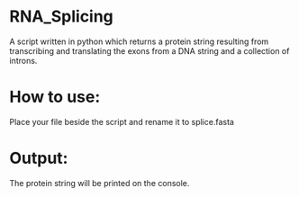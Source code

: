 # RNA_Splicing
A script written in python which returns a protein string resulting from transcribing and translating the exons from a DNA string and a collection of introns. 

# How to use:
Place your file beside the script and rename it to splice.fasta

# Output:
The protein string will be printed on the console. 
